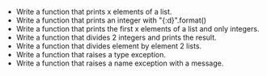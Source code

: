 * Write a function that prints x elements of a list.
* Write a function that prints an integer with "{:d}".format()
* Write a function that prints the first x elements of a list and only integers.
* Write a function that divides 2 integers and prints the result.
* Write a function that divides element by element 2 lists.
* Write a function that raises a type exception.
* Write a function that raises a name exception with a message.
